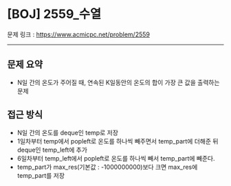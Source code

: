 # [BOJ] 2559_수열

문제 링크 : https://www.acmicpc.net/problem/2559

---------------
## 문제 요약
  - N일 간의 온도가 주어질 때, 연속된 K일동안의 온도의 합이 가장 큰 값을 출력하는 문제

## 접근 방식
  - N일 간의 온도를 deque인 temp로 저장
  - 1일차부터 temp에서 popleft로 온도를 하나씩 빼주면서 temp_part에 더해준 뒤 deque인 temp_left에 추가
  - 6일차부터 temp_left에서 popleft로 온도를 하나씩 빼서 temp_part에 빼준다.
  - temp_part가 max_res(기본값 : -1000000000)보다 크면 max_res에 temp_part를 저장
